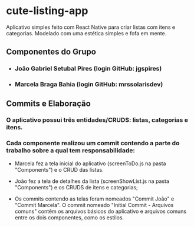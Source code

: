 # cute-listing-app
Aplicativo simples feito com React Native para criar listas com itens e categorias. Modelado com uma estética simples e fofa em mente.

## Componentes do Grupo

* ### João Gabriel Setubal Pires (login GitHub: jgspires)
* ### Marcela Braga Bahia (login GitHub: mrssolarisdev)

## Commits e Elaboração

### O aplicativo possui três entidades/CRUDS: listas, categorias e itens.

### Cada componente realizou um commit contendo a parte do trabalho sobre a qual tem responsabilidade:

* Marcela fez a tela inicial do aplicativo (screenToDo.js na pasta "Components") e o CRUD das listas.

* João fez a tela de detalhes da lista (screenShowList.js na pasta "Components") e os CRUDS de itens e categorias;

* Os commits contendo as telas foram nomeados "Commit João" e "Commit Marcela". O commit nomeado "Initial Commit - Arquivos comuns" contêm os arquivos básicos do aplicativo e arquivos comuns entre os dois componentes, como os estilos.
